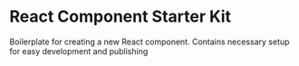 # React Component Starter Kit

Boilerplate for creating a new React component. Contains necessary setup for easy development and publishing

